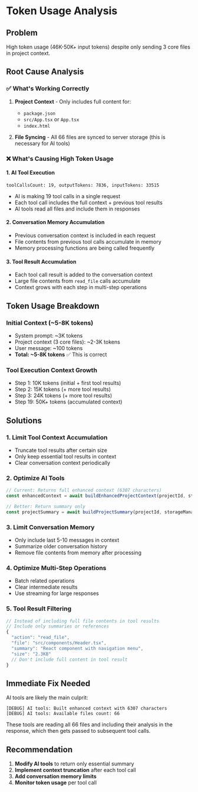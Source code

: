 # Token Usage Analysis

## Problem
High token usage (46K-50K+ input tokens) despite only sending 3 core files in project context.

## Root Cause Analysis

### ✅ What's Working Correctly
1. **Project Context** - Only includes full content for:
   - `package.json`
   - `src/App.tsx` or `App.tsx`
   - `index.html`
   
2. **File Syncing** - All 66 files are synced to server storage (this is necessary for AI tools)

### ❌ What's Causing High Token Usage

#### 1. **AI Tool Execution**
```
toolCallsCount: 19, outputTokens: 7836, inputTokens: 33515
```
- AI is making 19 tool calls in a single request
- Each tool call includes the full context + previous tool results
- AI tools read all files and include them in responses

#### 2. **Conversation Memory Accumulation**
- Previous conversation context is included in each request
- File contents from previous tool calls accumulate in memory
- Memory processing functions are being called frequently

#### 3. **Tool Result Accumulation**
- Each tool call result is added to the conversation context
- Large file contents from `read_file` calls accumulate
- Context grows with each step in multi-step operations

## Token Usage Breakdown

### Initial Context (~5-8K tokens)
- System prompt: ~3K tokens
- Project context (3 core files): ~2-3K tokens  
- User message: ~100 tokens
- **Total: ~5-8K tokens** ✅ This is correct

### Tool Execution Context Growth
- Step 1: 10K tokens (initial + first tool results)
- Step 2: 15K tokens (+ more tool results)
- Step 3: 24K tokens (+ more tool results)
- Step 19: 50K+ tokens (accumulated context)

## Solutions

### 1. **Limit Tool Context Accumulation**
- Truncate tool results after certain size
- Only keep essential tool results in context
- Clear conversation context periodically

### 2. **Optimize AI Tools**
```typescript
// Current: Returns full enhanced context (6307 characters)
const enhancedContext = await buildEnhancedProjectContext(projectId, storageManager)

// Better: Return summary only
const projectSummary = await buildProjectSummary(projectId, storageManager)
```

### 3. **Limit Conversation Memory**
- Only include last 5-10 messages in context
- Summarize older conversation history
- Remove file contents from memory after processing

### 4. **Optimize Multi-Step Operations**
- Batch related operations
- Clear intermediate results
- Use streaming for large responses

### 5. **Tool Result Filtering**
```typescript
// Instead of including full file contents in tool results
// Include only summaries or references
{
  "action": "read_file",
  "file": "src/components/Header.tsx",
  "summary": "React component with navigation menu",
  "size": "2.3KB"
  // Don't include full content in tool result
}
```

## Immediate Fix Needed

AI tools are likely the main culprit:
```
[DEBUG] AI tools: Built enhanced context with 6307 characters
[DEBUG] AI tools: Available files count: 66
```

These tools are reading all 66 files and including their analysis in the response, which then gets passed to subsequent tool calls.

## Recommendation

1. **Modify AI tools** to return only essential summary
2. **Implement context truncation** after each tool call
3. **Add conversation memory limits**
4. **Monitor token usage** per tool call
